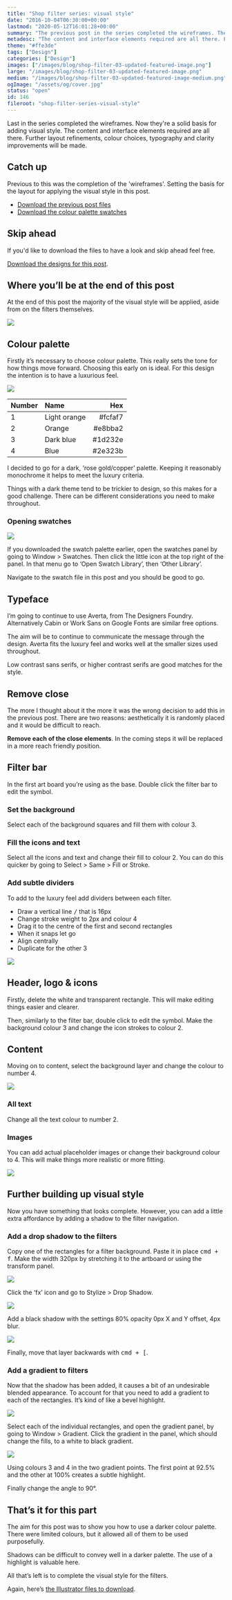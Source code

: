 ```yaml
---
title: "Shop filter series: visual style"
date: "2016-10-04T06:30:00+00:00"
lastmod: "2020-05-12T16:01:28+00:00"
summary: "The previous post in the series completed the wireframes. They’re a solid basis for adding visual style. The content and interface elements required are all there. Further layout refinements, colour choices, typography and clarity improvements will be made throughout this post."
metadesc: "The content and interface elements required are all there. Further layout refinements, colour choices, typography and clarity improvements will be made throughout this post."
theme: "#ffe3de"
tags: ["Design"]
categories: ["Design"]
images: ["/images/blog/shop-filter-03-updated-featured-image.png"]
large: "/images/blog/shop-filter-03-updated-featured-image.png"
medium: "/images/blog/shop-filter-03-updated-featured-image-medium.png"
ogImage: "/assets/og/cover.jpg"
status: "open"
id: 146
fileroot: "shop-filter-series-visual-style"
---
```


Last in the series completed the wireframes. Now they're a solid basis for adding visual style. The content and interface elements required are all there. Further layout refinements, colour choices, typography and clarity improvements will be made.

## Catch up
Previous to this was the completion of the 'wireframes'. Setting the basis for the layout for applying the visual style in this post.

- [Download the previous post files](https://www.dropbox.com/s/vxpksfg4jbuvooh/shop-filter-02.ai?dl=0)
- [Download the colour palette swatches](https://www.dropbox.com/s/rs71onlfjhmexqz/shop-filter-03-swatches.ai?dl=0)

## Skip ahead
If you'd like to download the files to have a look and skip ahead feel free.

[Download the designs for this post](https://www.dropbox.com/s/z65qulr5un5pmso/shop-filter-03.ai?dl=0).

## Where you’ll be at the end of this post
At the end of this post the majority of the visual style will be applied, aside from on the filters themselves.

<div className="article-image">
  <Image src="/images/blog/shop-filter-03-progress-5.png" width={738} height={630} />
</div>

## Colour palette
Firstly it’s necessary to choose colour palette. This really sets the tone for how things move forward. Choosing this early on is ideal. For this design the intention is to have a luxurious feel.

<div className="article-image">
  <Image src="/images/blog/shop-filter-03-colour-palette.png" width={738} height={492} />
</div>

| Number | Name | Hex |
|:-|:-|-:|
| 1 | Light orange | #fcfaf7 |
| 2 | Orange | #e8bba2 |
| 3 | Dark blue | #1d232e |
| 4 | Blue | #2e323b |

I decided to go for a dark, ‘rose gold/copper’ palette. Keeping it reasonably monochrome it helps to meet the luxury criteria.

Things with a dark theme tend to be trickier to design, so this makes for a good challenge. There can be different considerations you need to make throughout.

### Opening swatches

<div className="article-image">
  <Image src="/images/blog/shop-filter-03-import-swatches.png" width={738} height={492} />
</div>

If you downloaded the swatch palette earlier, open the swatches panel by going to Window > Swatches. Then click the little icon at the top right of the panel. In that menu go to ‘Open Swatch Library’, then ‘Other Library’.

Navigate to the swatch file in this post and you should be good to go.

## Typeface
I’m going to continue to use Averta, from The Designers Foundry. Alternatively Cabin or Work Sans on Google Fonts are similar free options.

The aim will be to continue to communicate the message through the design. Averta fits the luxury feel  and works well at the smaller sizes used throughout.

Low contrast sans serifs, or higher contrast serifs are good matches for the style.

## Remove close
The more I thought about it the more it was the wrong decision to add this in the previous post. There are two reasons: aesthetically it is randomly placed and it would be difficult to reach.

**Remove each of the close elements**. In the coming steps it will be replaced in a more reach friendly position.

## Filter bar
In the first art board you’re using as the base. Double click the filter bar to edit the symbol.

### Set the background
Select each of the background squares and fill them with colour 3.

### Fill the icons and text
Select all the icons and text and change their fill to colour 2. You can do this quicker by going to Select > Same > Fill or Stroke.

### Add subtle dividers
To add to the luxury feel add dividers between each filter.

- Draw a vertical line <kbd>/</kbd> that is 16px
- Change stroke weight to 2px and colour 4
- Drag it to the centre of the first and second rectangles
- When it snaps let go
- Align centrally
- Duplicate for the other 3

<div className="article-image">
  <Image src="/images/blog/shop-filter-03-progress-1.png" width={738} height={630} />
</div>

## Header, logo & icons
Firstly, delete the white and transparent rectangle. This will make editing things easier and clearer.

Then, similarly to the filter bar, double click to edit the symbol. Make the background colour 3 and change the icon strokes to colour 2.

## Content
Moving on to content, select the background layer and change the colour to number 4.

<div className="article-image">
  <Image src="/images/blog/shop-filter-03-progress-2.png" width={738} height={630} />
</div>

### All text
Change all the text colour to number 2.

### Images
You can add actual placeholder images or change their background colour to 4. This will make things more realistic or more fitting.

<div className="article-image">
  <Image src="/images/blog/shop-filter-03-progress-3.png" width={738} height={630} />
</div>


## Further building up visual style
Now you have something that looks complete. However, you can add a little extra affordance by adding a shadow to the filter navigation.

### Add a drop shadow to the filters
Copy one of the rectangles for a filter background. Paste it in place <kbd>cmd + f</kbd>. Make the width 320px by stretching it to the artboard or using the transform panel.

<div className="article-image">
  <Image src="/images/blog/shop-filter-03-dropshadow-menu.png" width={738} height={492} />
</div>

Click the ‘fx’ icon and go to Stylize > Drop Shadow.

<div className="article-image">
  <Image src="/images/blog/shop-filter-03-dropshadow-settings.png" width={738} height={492} />
</div>

Add a black shadow with the settings 80% opacity 0px X and Y offset, 4px blur.

<div className="article-image">
  <Image src="/images/blog/shop-filter-03-progress-4.png" width={738} height={492} />
</div>

Finally, move that layer backwards with <kbd>cmd + [</kbd>.

### Add a gradient to filters
Now that the shadow has been added, it causes a bit of an undesirable blended appearance. To account for that you need to add a gradient to each of the rectangles. It’s kind of like a bevel highlight.

<div className="article-image">
  <Image src="/images/blog/shop-filter-03-progress-5.png" width={738} height={630} />
</div>

Select each of the individual rectangles, and open the gradient panel, by going to Window > Gradient. Click the gradient in the panel, which should change the fills, to a white to black gradient.

<div className="article-image">
  <Image src="/images/blog/shop-filter-03-filter-gradient.png" width={738} height={492} />
</div>

Using colours 3 and 4 in the two gradient points. The first point at 92.5% and the other at 100% creates a subtle highlight.

Finally change the angle to 90°.

## That’s it for this part
The aim for this post was to show you how to use a darker colour palette. There were limited colours, but it allowed all of them to be used purposefully.

Shadows can be difficult to convey well in a darker palette. The use of a highlight is valuable here.

All that’s left is to complete the visual style for the filters.

Again, here’s [the Illustrator files to download](https://www.dropbox.com/s/z65qulr5un5pmso/shop-filter-03.ai?dl=0).
